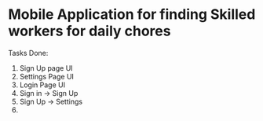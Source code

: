 # Mobile Application for finding Skilled workers for daily chores




Tasks Done: 
1. Sign Up page UI 
2. Settings Page UI
3. Login Page UI
4. Sign in -> Sign Up
5. Sign Up -> Settings
6. 
